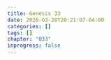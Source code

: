 ```yaml
---
title: Genesis 33
date: 2020-03-28T20:21:07-04:00
categories: []
tags: []
chapter: "033"
inprogress: false
---
```


